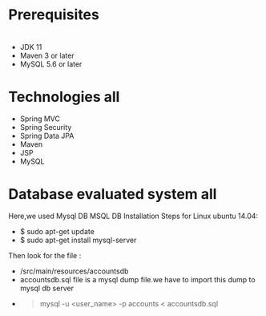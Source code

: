 # Prerequisites
#
- JDK 11
- Maven 3 or later
- MySQL 5.6 or later

# Technologies all
- Spring MVC
- Spring Security
- Spring Data JPA
- Maven
- JSP
- MySQL
# Database evaluated system all
Here,we used Mysql DB 
MSQL DB Installation Steps for Linux ubuntu 14.04:
- $ sudo apt-get update
- $ sudo apt-get install mysql-server

Then look for the file :
- /src/main/resources/accountsdb
- accountsdb.sql file is a mysql dump file.we have to import this dump to mysql db server
- > mysql -u <user_name> -p accounts < accountsdb.sql



